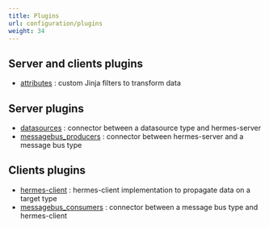 ```yaml
---
title: Plugins
url: configuration/plugins
weight: 34
---
```


## Server and clients plugins

- [attributes](attributes) : custom Jinja filters to transform data

## Server plugins

- [datasources](datasources) : connector between a datasource type and hermes-server
- [messagebus_producers](messagebus_producers) : connector between hermes-server and a message bus type

## Clients plugins

- [hermes-client](hermes-client) : hermes-client implementation to propagate data on a target type
- [messagebus_consumers](messagebus_consumers)  : connector between a message bus type and hermes-client
